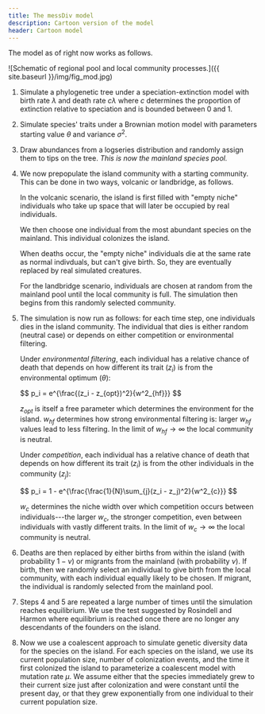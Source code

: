 ```yaml
---
title: The messDiv model
description: Cartoon version of the model
header: Cartoon model
---
```

The model as of right now works as follows.

![Schematic of regional pool and local community processes.]({{ site.baseurl }}/img/fig_mod.jpg)

1. Simulate a phylogenetic tree under a speciation-extinction model with birth rate $\lambda$ and death rate $c\lambda$ where $c$ determines the proportion of extinction relative to speciation and is bounded between 0 and 1.
2. Simulate species' traits under a Brownian motion model with parameters starting value $\theta$ and variance $\sigma^2$.
3. Draw abundances from a logseries distribution and randomly assign them to tips on the tree. *This is now the mainland species pool.*
4. We now prepopulate the island community with a starting community. This can be done in two ways, volcanic or landbridge, as follows.

    In the volcanic scenario, the island is first filled with "empty niche" individuals who take up space that will later be occupied by real individuals.

    We then choose one individual from the most abundant species on the mainland. This individual colonizes the island.

    When deaths occur, the "empty niche" individuals die at the same rate as normal indivduals, but can't give birth. So, they are eventually replaced by real simulated creatures.

    For the landbridge scenario, individuals are chosen at random from the mainland pool until the local community is full. The simulation then begins from this randomly selected community.
5. The simulation is now run as follows: for each time step, one individuals dies in the island community. The individual that dies is either random (neutral case) or depends on either competition or environmental filtering.
    
    Under *environmental filtering*, each individual has a relative chance of death that depends on how different its trait ($z_i$) is from the environmental optimum ($\theta$):

    <div>
    $$
    p_i = e^{\frac{(z_i - z_{opt})^2}{w^2_{hf}}}
    $$
    </div>

    $z_{opt}$ is itself a free parameter which determines the environment for the island. $w_{hf}$ determines how strong environmental filtering is: larger $w_{hf}$ values lead to less filtering. In the limit of $w_{hf} \rightarrow \infty$ the local community is neutral.
    
    Under *competition*, each individual has a relative chance of death that depends on how different its trait ($z_i$) is from the other individuals in the community ($z_j$):

    <div>
    $$
    p_i = 1 - e^{\frac{\frac{1}{N}\sum_{j}(z_i - z_j)^2}{w^2_{c}}}
    $$
    </div>

    $w_c$ determines the niche width over which competition occurs between individuals---the larger $w_c$, the stronger competition, even between individuals with vastly different traits. In the limit of $w_c \rightarrow \infty$ the local community is neutral.

6. Deaths are then replaced by either births from within the island (with probability $1-\nu$) or migrants from the mainland (with probability $\nu$). If birth, then we randomly select an individual to give birth from the local community, with each individual equally likely to be chosen. If migrant, the individual is randomly selected from the mainland pool.

7. Steps 4 and 5 are repeated a large number of times until the simulation reaches equilibrium. We use the test suggested by Rosindell and Harmon where equilibrium is reached once there are no longer any descendants of the founders on the island.

8. Now we use a coalescent approach to simulate genetic diversity data for the species on the island. For each species on the island, we use its current population size, number of colonization events, and the time it first colonized the island to parameterize a coalescent model with mutation rate $\mu$. We assume either that the species immediately grew to their current size just after colonization and were constant until the present day, or that they grew exponentially from one individual to their current population size.
